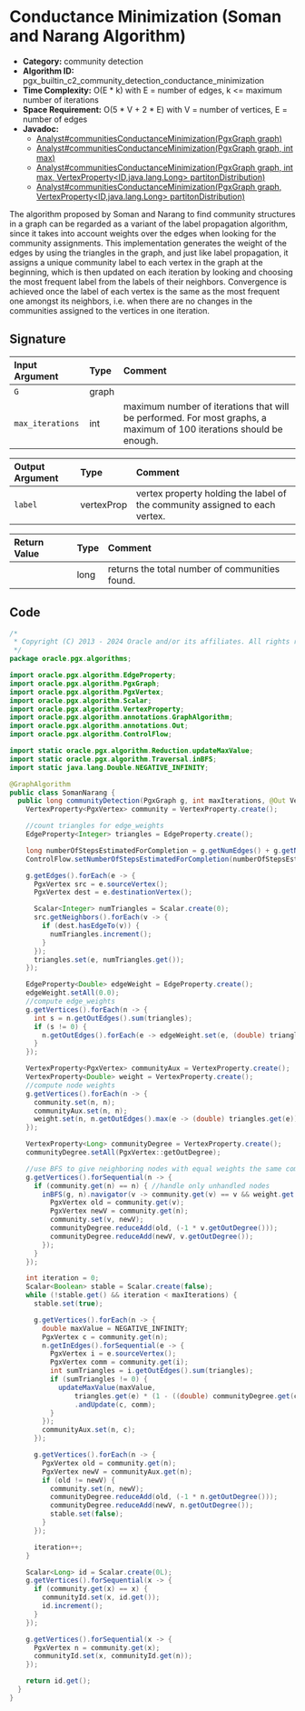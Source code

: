 # Conductance Minimization (Soman and Narang Algorithm)

- **Category:** community detection
- **Algorithm ID:** pgx_builtin_c2_community_detection_conductance_minimization
- **Time Complexity:** O(E * k) with E = number of edges, k <= maximum number of iterations
- **Space Requirement:** O(5 * V + 2 * E) with V = number of vertices, E = number of edges
- **Javadoc:** 
  - [Analyst#communitiesConductanceMinimization(PgxGraph graph)](https://docs.oracle.com/en/database/oracle/property-graph/24.3/spgjv/oracle/pgx/api/Analyst.html#communitiesConductanceMinimization_oracle_pgx_api_PgxGraph_)
  - [Analyst#communitiesConductanceMinimization(PgxGraph graph, int max)](https://docs.oracle.com/en/database/oracle/property-graph/24.3/spgjv/oracle/pgx/api/Analyst.html#communitiesConductanceMinimization_oracle_pgx_api_PgxGraph_int_)
  - [Analyst#communitiesConductanceMinimization(PgxGraph graph, int max, VertexProperty<ID,java.lang.Long> partitonDistribution)](https://docs.oracle.com/en/database/oracle/property-graph/24.3/spgjv/oracle/pgx/api/Analyst.html#communitiesConductanceMinimization_oracle_pgx_api_PgxGraph_int_oracle_pgx_api_VertexProperty_)
  - [Analyst#communitiesConductanceMinimization(PgxGraph graph, VertexProperty<ID,java.lang.Long> partitonDistribution)](https://docs.oracle.com/en/database/oracle/property-graph/24.3/spgjv/oracle/pgx/api/Analyst.html#communitiesConductanceMinimization_oracle_pgx_api_PgxGraph_oracle_pgx_api_VertexProperty_)

The algorithm proposed by Soman and Narang to find community structures in a graph can be regarded as a variant of the label propagation algorithm, since it takes into account weights over the edges when looking for the community assignments. This implementation generates the weight of the edges by using the triangles in the graph, and just like label propagation, it assigns a unique community label to each vertex in the graph at the beginning, which is then updated on each iteration by looking and choosing the most frequent label from the labels of their neighbors. Convergence is achieved once the label of each vertex is the same as the most frequent one amongst its neighbors, i.e. when there are no changes in the communities assigned to the vertices in one iteration.


## Signature

| Input Argument | Type | Comment |
| :--- | :--- | :--- |
| `G` | graph | |
| `max_iterations` | int | maximum number of iterations that will be performed. For most graphs, a maximum of 100 iterations should be enough. |

| Output Argument | Type | Comment |
| :--- | :--- | :--- |
| `label` | vertexProp<long> | vertex property holding the label of the community assigned to each vertex. |

| Return Value | Type | Comment |
| :--- | :--- | :--- |
| | long | returns the total number of communities found. |

## Code

```java
/*
 * Copyright (C) 2013 - 2024 Oracle and/or its affiliates. All rights reserved.
 */
package oracle.pgx.algorithms;

import oracle.pgx.algorithm.EdgeProperty;
import oracle.pgx.algorithm.PgxGraph;
import oracle.pgx.algorithm.PgxVertex;
import oracle.pgx.algorithm.Scalar;
import oracle.pgx.algorithm.VertexProperty;
import oracle.pgx.algorithm.annotations.GraphAlgorithm;
import oracle.pgx.algorithm.annotations.Out;
import oracle.pgx.algorithm.ControlFlow;

import static oracle.pgx.algorithm.Reduction.updateMaxValue;
import static oracle.pgx.algorithm.Traversal.inBFS;
import static java.lang.Double.NEGATIVE_INFINITY;

@GraphAlgorithm
public class SomanNarang {
  public long communityDetection(PgxGraph g, int maxIterations, @Out VertexProperty<Long> communityId) {
    VertexProperty<PgxVertex> community = VertexProperty.create();

    //count triangles for edge_weights
    EdgeProperty<Integer> triangles = EdgeProperty.create();

    long numberOfStepsEstimatedForCompletion = g.getNumEdges() + g.getNumVertices() * (3 + maxIterations * 2);
    ControlFlow.setNumberOfStepsEstimatedForCompletion(numberOfStepsEstimatedForCompletion);

    g.getEdges().forEach(e -> {
      PgxVertex src = e.sourceVertex();
      PgxVertex dest = e.destinationVertex();

      Scalar<Integer> numTriangles = Scalar.create(0);
      src.getNeighbors().forEach(v -> {
        if (dest.hasEdgeTo(v)) {
          numTriangles.increment();
        }
      });
      triangles.set(e, numTriangles.get());
    });

    EdgeProperty<Double> edgeWeight = EdgeProperty.create();
    edgeWeight.setAll(0.0);
    //compute edge_weights
    g.getVertices().forEach(n -> {
      int s = n.getOutEdges().sum(triangles);
      if (s != 0) {
        n.getOutEdges().forEach(e -> edgeWeight.set(e, (double) triangles.get(e) / s));
      }
    });

    VertexProperty<PgxVertex> communityAux = VertexProperty.create();
    VertexProperty<Double> weight = VertexProperty.create();
    //compute node weights
    g.getVertices().forEach(n -> {
      community.set(n, n);
      communityAux.set(n, n);
      weight.set(n, n.getOutEdges().max(e -> (double) triangles.get(e)));
    });

    VertexProperty<Long> communityDegree = VertexProperty.create();
    communityDegree.setAll(PgxVertex::getOutDegree);

    //use BFS to give neighboring nodes with equal weights the same community
    g.getVertices().forSequential(n -> {
      if (community.get(n) == n) { //handle only unhandled nodes
        inBFS(g, n).navigator(v -> community.get(v) == v && weight.get(v) == weight.get(n)).forward(v -> {
          PgxVertex old = community.get(v);
          PgxVertex newV = community.get(n);
          community.set(v, newV);
          communityDegree.reduceAdd(old, (-1 * v.getOutDegree()));
          communityDegree.reduceAdd(newV, v.getOutDegree());
        });
      }
    });

    int iteration = 0;
    Scalar<Boolean> stable = Scalar.create(false);
    while (!stable.get() && iteration < maxIterations) {
      stable.set(true);

      g.getVertices().forEach(n -> {
        double maxValue = NEGATIVE_INFINITY;
        PgxVertex c = community.get(n);
        n.getInEdges().forSequential(e -> {
          PgxVertex i = e.sourceVertex();
          PgxVertex comm = community.get(i);
          int sumTriangles = i.getOutEdges().sum(triangles);
          if (sumTriangles != 0) {
            updateMaxValue(maxValue,
                triangles.get(e) * (1 - ((double) communityDegree.get(comm) / (2 * g.getNumEdges()))))
                .andUpdate(c, comm);
          }
        });
        communityAux.set(n, c);
      });

      g.getVertices().forEach(n -> {
        PgxVertex old = community.get(n);
        PgxVertex newV = communityAux.get(n);
        if (old != newV) {
          community.set(n, newV);
          communityDegree.reduceAdd(old, (-1 * n.getOutDegree()));
          communityDegree.reduceAdd(newV, n.getOutDegree());
          stable.set(false);
        }
      });

      iteration++;
    }

    Scalar<Long> id = Scalar.create(0L);
    g.getVertices().forSequential(x -> {
      if (community.get(x) == x) {
        communityId.set(x, id.get());
        id.increment();
      }
    });

    g.getVertices().forSequential(x -> {
      PgxVertex n = community.get(x);
      communityId.set(x, communityId.get(n));
    });

    return id.get();
  }
}
```
